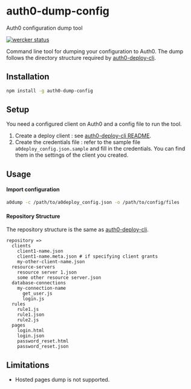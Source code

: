 # auth0-dump-config
Auth0 configuration dump tool

[![wercker status](https://app.wercker.com/status/9c3801d9c1c740834c61da5a925d4ca9/s/master "wercker status")](https://app.wercker.com/project/byKey/9c3801d9c1c740834c61da5a925d4ca9)

Command line tool for dumping your configuration to Auth0.
The dump follows the directory structure required by [auth0-deploy-cli](https://github.com/auth0/auth0-deploy-cli).

## Installation
```bash
npm install -g auth0-dump-config
```

## Setup
You need a configured client on Auth0 and a config file to run the tool. 
1. Create a deploy client : see [auth0-deploy-cli README](https://github.com/auth0/auth0-deploy-cli/blob/master/README.md).
1. Create the credentials file : refer to the sample file `a0deploy_config.json.sample` and fill in the credentials.
You can find them in the settings of the client you created.

## Usage

#### Import configuration
```bash
a0dump -c /path/to/a0deploy_config.json -o /path/to/config/files
```

#### Repository Structure
The repository structure is the same as [auth0-deploy-cli](https://github.com/auth0/auth0-deploy-cli).
```
repository => 
  clients
    client1-name.json
    client1-name.meta.json # if specifying client grants
    my-other-client-name.json
  resource-servers
    resource server 1.json
    some other resource server.json
  database-connections
    my-connection-name
      get_user.js
      login.js
  rules
    rule1.js
    rule1.json
    rule2.js
  pages
    login.html
    login.json
    password_reset.html
    password_reset.json
```
    
## Limitations
- Hosted pages dump is not supported.